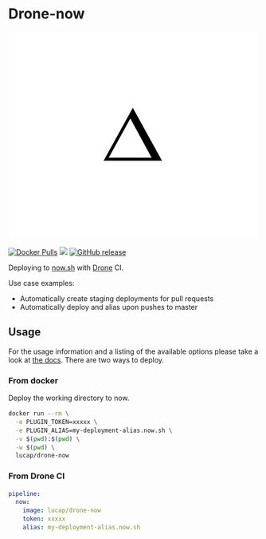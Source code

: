 # Drone-now

![Now logo](now.png?raw=true "now.sh")

[![Docker Pulls](https://img.shields.io/docker/pulls/lucap/drone-now.svg)](https://hub.docker.com/r/lucap/drone-now/)
[![](https://images.microbadger.com/badges/image/lucap/drone-now.svg)](https://microbadger.com/images/lucap/drone-now "Get your own image badge on microbadger.com")
[![GitHub release](https://img.shields.io/github/release/lucaperret/drone-now.svg)](https://github.com/lucaperret/drone-now/releases/latest)

Deploying to [now.sh](https://zeit.co/now) with [Drone](https://drone.io) CI.

Use case examples:

- Automatically create staging deployments for pull requests
- Automatically deploy and alias upon pushes to master

## Usage

For the usage information and a listing of the available options please take a look at [the docs](DOCS.md).
There are two ways to deploy.

### From docker

Deploy the working directory to now.

```bash
docker run --rm \
  -e PLUGIN_TOKEN=xxxxx \
  -e PLUGIN_ALIAS=my-deployment-alias.now.sh \
  -v $(pwd):$(pwd) \
  -w $(pwd) \
  lucap/drone-now
```

### From Drone CI

```yaml
pipeline:
  now:
    image: lucap/drone-now
    token: xxxxx
    alias: my-deployment-alias.now.sh
```

